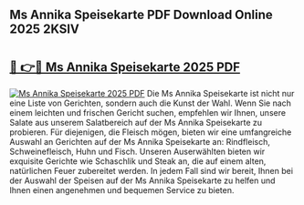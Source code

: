 ## Ms Annika Speisekarte PDF Download Online 2025 2KSlV

# <h2><a href="http://gc5wml.nevu.top/?p=Ms+Annika+Speisekarte">🔗 👉🔴 Ms Annika Speisekarte 2025 PDF</a></h2>

[![Ms Annika Speisekarte 2025 PDF](https://i.imgur.com/dBaPXMq.png)](http://gc5wml.nevu.top/?p=Ms+Annika+Speisekarte)
Die Ms Annika Speisekarte ist nicht nur eine Liste von Gerichten, sondern auch die Kunst der Wahl. Wenn Sie nach einem leichten und frischen Gericht suchen, empfehlen wir Ihnen, unsere Salate aus unserem Salatbereich auf der Ms Annika Speisekarte zu probieren. Für diejenigen, die Fleisch mögen, bieten wir eine umfangreiche Auswahl an Gerichten auf der Ms Annika Speisekarte an: Rindfleisch, Schweinefleisch, Huhn und Fisch. Unseren Auserwählten bieten wir exquisite Gerichte wie Schaschlik und Steak an, die auf einem alten, natürlichen Feuer zubereitet werden. In jedem Fall sind wir bereit, Ihnen bei der Auswahl der Speisen auf der Ms Annika Speisekarte zu helfen und Ihnen einen angenehmen und bequemen Service zu bieten.
